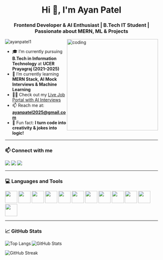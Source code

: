 <h1 align="center">Hi 👋, I'm Ayan Patel</h1>
<h3 align="center">Frontend Developer & AI Enthusiast | B.Tech IT Student | Passionate about MERN, ML & Projects</h3>

<img align="right" alt="coding" width="300" src="https://mir-s3-cdn-cf.behance.net/project_modules/disp/8edb4d68049875.5b4eb5c35bc3f.gif
">

<p align="left"> <img src="https://komarev.com/ghpvc/?username=ayanpatel1&label=Profile%20views&color=0e75b6&style=flat" alt="ayanpatel1" /> </p>

- 🎓 I’m currently pursuing **B.Tech in Information Technology** at **UCER Prayagraj (2021–2025)**  
- 🌱 I’m currently learning **MERN Stack, AI Mock Interviews & Machine Learning**  
- 👨‍💻 Check out my [Live Job Portal with AI Interviews](https://jobportal-1-qfkx.onrender.com/)  
- 📫 Reach me at: **ayanpatel2025@gmail.com**  
- 🧠 Fun fact: **I turn code into creativity & jokes into logic!**

---

### 📫 Connect with me

<p align="left">
<a href="mailto:ayanpatel2025@gmail.com"><img src="https://img.shields.io/badge/Email-D14836?style=flat&logo=gmail&logoColor=white"/></a>
<a href="https://www.linkedin.com/in/ayan-patel-68b0b3226/"><img src="https://img.shields.io/badge/LinkedIn-0077B5?style=flat&logo=linkedin&logoColor=white"/></a>
<a href="https://github.com/ayanpatel1"><img src="https://img.shields.io/badge/GitHub-100000?style=flat&logo=github&logoColor=white"/></a>
</p>

---

### 💻 Languages and Tools

<p align="left">
  <img src="https://cdn.jsdelivr.net/gh/devicons/devicon/icons/html5/html5-original.svg" width="40" height="40"/>
  <img src="https://cdn.jsdelivr.net/gh/devicons/devicon/icons/css3/css3-original.svg" width="40" height="40"/>
  <img src="https://cdn.jsdelivr.net/gh/devicons/devicon/icons/javascript/javascript-original.svg" width="40" height="40"/>
  <img src="https://cdn.jsdelivr.net/gh/devicons/devicon/icons/react/react-original.svg" width="40" height="40"/>
  <img src="https://cdn.jsdelivr.net/gh/devicons/devicon/icons/nodejs/nodejs-original.svg" width="40" height="40"/>
  <img src="https://cdn.jsdelivr.net/gh/devicons/devicon/icons/mongodb/mongodb-original.svg" width="40" height="40"/>
  <img src="https://cdn.jsdelivr.net/gh/devicons/devicon/icons/java/java-original.svg" width="40" height="40"/>
  <img src="https://cdn.jsdelivr.net/gh/devicons/devicon/icons/python/python-original.svg" width="40" height="40"/>
  <img src="https://cdn.jsdelivr.net/gh/devicons/devicon/icons/c/c-original.svg" width="40" height="40"/>
  <img src="https://cdn.jsdelivr.net/gh/devicons/devicon/icons/cplusplus/cplusplus-original.svg" width="40" height="40"/>
  <img src="https://cdn.jsdelivr.net/gh/devicons/devicon/icons/mysql/mysql-original.svg" width="40" height="40"/>
  <img src="https://cdn.jsdelivr.net/gh/devicons/devicon/icons/flask/flask-original.svg" width="40" height="40"/>
</p>

---

### 📈 GitHub Stats

<p>
  <img align="left" src="https://github-readme-stats.vercel.app/api/top-langs/?username=ayanpatel1&layout=compact&theme=default" alt="Top Langs"/>
</p>

<p>
  <img align="center" src="https://github-readme-stats.vercel.app/api?username=ayanpatel1&show_icons=true&theme=default" alt="GitHub Stats"/>
</p>

<p>
  <img align="center" src="https://github-readme-streak-stats.herokuapp.com/?user=ayanpatel1&theme=default" alt="GitHub Streak"/>
</p>
